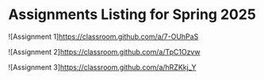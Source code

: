 # Assignments Listing for Spring 2025

![Assignment 1]<https://classroom.github.com/a/7-OUhPaS>

![Assignment 2]<https://classroom.github.com/a/TpC1Ozvw>

![Assignment 3]<https://classroom.github.com/a/hRZKkj_Y>
